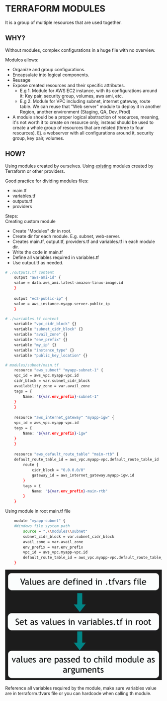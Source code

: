 # TERRAFORM MODULES
It is a group of multiple resources that are used together.  


## WHY?
Without modules, complex configurations in a huge file with no overview.  

Modulos allows:  
* Organize and group configurations.
* Encapsulate into logical components.
* Reusage
* Expose created resources and their specific attributes.  
    - E.g 1. Module for AWS EC2 instance, with its configurations around it: Key pair, security group, volumes, aws ami, etc.   
    - E.g 2. Module for VPC including subnet, internet gateway, route table.
    We can reuse that "Web server" module to deploy it in another Region, another environment (Staging, QA, Dev, Prod)
* A module should be a proper logical abstraction of resources, meaning, it's not worth it to create on resource only, instead should be used to create a whole group of resources that are related (three to four resources). Ej. a webserver with all configurations around it, security group, key pair, volumes.  

## HOW?
Using modules created by ourselves.
Using [existing](https://registry.terraform.io/browse/modules) modules created by Terraform or other providers.

Good practice for dividing modules files:
- main.tf
- variables.tf
- outputs.tf
- providers

Steps:  
Creating custom module
* Create "Modules" dir in root.
* Create dir for each module. E.g. subnet, web-server.  
* Creates main.tf, output.tf, providers.tf and variables.tf in each module dir.
* Write the code in main.tf
* Define all variables required in variables.tf
* Use output.tf as needed.  

```bash
# ./outputs.tf content
    output "aws-ami-id" {
    value = data.aws_ami.latest-amazon-linux-image.id
    }

    output "ec2-public-ip" {
    value = aws_instance.myapp-server.public_ip
    }
```

```bash
# ./variables.tf content
    variable "vpc_cidr_block" {}
    variable "subnet_cidr_block" {}
    variable "avail_zone" {}
    variable "env_prefix" {}
    variable "my_ip" {}
    variable "instance_type" {}
    variable "public_key_location" {}
```

```bash
# modules/subnet/main.tf
    resource "aws_subnet" "myapp-subnet-1" {
    vpc_id = aws_vpc.myapp-vpc.id
    cidr_block = var.subnet_cidr_block
    availability_zone = var.avail_zone
    tags = {
        Name: "${var.env_prefix}-subnet-1"
    }
    }

    resource "aws_internet_gateway" "myapp-igw" {
    vpc_id = aws_vpc.myapp-vpc.id
    tags = {
        Name: "${var.env_prefix}-igw"
    }
    }

    resource "aws_default_route_table" "main-rtb" {
    default_route_table_id = aws_vpc.myapp-vpc.default_route_table_id
        route {
            cidr_block = "0.0.0.0/0"
            gateway_id = aws_internet_gateway.myapp-igw.id
        }
        tags = {
            Name: "${var.env_prefix}-main-rtb"
        }
    }

```


Using module in root main.tf file  
```bash
    module "myapp-subnet" {
    #Windows file system path
        source = ".\\modules\\subnet"
        subnet_cidr_block = var.subnet_cidr_block
        avail_zone = var.avail_zone
        env_prefix = var.env_prefix
        vpc_id = aws_vpc.myapp-vpc.id
        default_route_table_id = aws_vpc.myapp-vpc.default_route_table_id      
    }
```
  ![alt text](/IaC/Terraform/_terra-images/TF_modules_variables.png)

Reference all variables required by the module, make sure variables value are in terraform.tfvars file or you can hardcode when calling th module.

